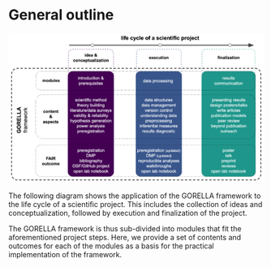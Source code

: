 # General outline

![outline](static/gorella_outline.png)

The following diagram shows the application of the GORELLA framework to the
life cycle of a scientific project. This includes the collection of ideas and
conceptualization, followed by execution and finalization of the project.

The GORELLA framework is thus sub-divided into modules that fit the
aforementioned project steps. Here, we provide a set of contents and
outcomes for each of the modules as a basis for the practical
 implementation of the framework.
 